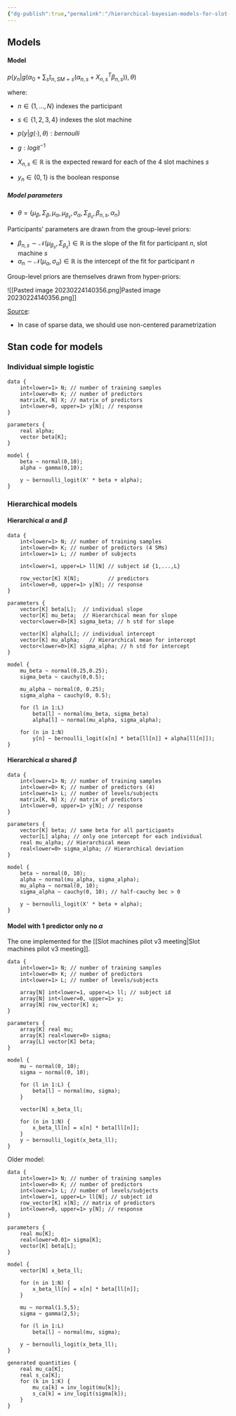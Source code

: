 ```yaml
---
{"dg-publish":true,"permalink":"/hierarchical-bayesian-models-for-slot-machines/","created":"","updated":""}
---
```



## Models

#### Model

$p\left(y_n|g\left(\alpha_0 + \sum_s\mathbb{I}_{n,SM=s}\left(\alpha_{n,s} + {X}_{n,s}^T {\beta}_{n,s}\right)\right),\theta\right)$

where:
- $n\in\{1,...,N\}$ indexes the participant
- $s\in\{1,2,3,4\}$ indexes the slot machine

- $p(y|g(\cdot),\theta): bernoulli$
- $g: logit^{-1}$

- ${X}_{n,s}\in\mathbb{R}$ is the expected reward for each of the 4 slot machines $s$
- $y_n\in\{0,1\}$ is the boolean response 

##### Model parameters

- $\theta=\{\mu_\beta, \Sigma_\beta, \mu_\alpha, \mu_{\beta_s}, \sigma_\alpha, \Sigma_{\beta_s}, \beta_{n,s}, \alpha_n\}$

Participants' parameters are drawn from the group-level priors:
- $\beta_{n,s} \sim \mathcal{N}\left(\mu_{\beta_s}, \Sigma_{\beta_s}\right)\in\mathbb{R}$ is the slope of the fit for participant $n$, slot machine $s$
- $\alpha_n \sim \mathcal{N}\left(\mu_\alpha, \sigma_\alpha\right)\in\mathbb{R}$ is the intercept of the fit for participant $n$

Group-level priors are themselves drawn from hyper-priors:




![[Pasted image 20230224140356.png\|Pasted image 20230224140356.png]]

[Source](https://www.youtube.com/watch?v=uSjsJg8fcwY):
- In case of sparse data, we should use non-centered parametrization

## Stan code for models

### Individual simple logistic

```
data {
	int<lower=1> N; // number of training samples
	int<lower=0> K; // number of predictors
	matrix[K, N] X; // matrix of predictors
	int<lower=0, upper=1> y[N]; // response
}

parameters {
	real alpha;
	vector beta[K];
}

model {
	beta ~ normal(0,10);
	alpha ~ gamma(0,10);

	y ~ bernoulli_logit(X' * beta + alpha);
}
```

### Hierarchical models

#### Hierarchical $\alpha$ and $\beta$

```
data {
	int<lower=1> N; // number of training samples
	int<lower=0> K; // number of predictors (4 SMs)
	int<lower=1> L; // number of subjects
	
	int<lower=1, upper=L> ll[N] // subject id {1,...,L}
	
	row_vector[K] X[N];         // predictors
	int<lower=0, upper=1> y[N]; // response
}

parameters {
	vector[K] beta[L];  // individual slope
	vector[K] mu_beta;  // Hierarchical mean for slope
	vector<lower=0>[K] sigma_beta; // h std for slope
	
	vector[K] alpha[L]; // individual intercept
	vector[K] mu_alpha;   // Hierarchical mean for intercept
	vector<lower=0>[K] sigma_alpha; // h std for intercept
}

model {
	mu_beta ~ normal(0.25,0.25);
	sigma_beta ~ cauchy(0,0.5);
		
	mu_alpha ~ normal(0, 0.25);
	sigma_alpha ~ cauchy(0, 0.5);
	
	for (l in 1:L)
		beta[l] ~ normal(mu_beta, sigma_beta)
		alpha[l] ~ normal(mu_alpha, sigma_alpha);
	
	for (n in 1:N)
		y[n] ~ bernoulli_logit(x[n] * beta[ll[n]] + alpha[ll[n]]);
}
```

#### Hierarchical $\alpha$ shared $\beta$

```
data {
	int<lower=1> N; // number of training samples
	int<lower=0> K; // number of predictors (4)
	int<lower=1> L; // number of levels/subjects
	matrix[K, N] X; // matrix of predictors
	int<lower=0, upper=1> y[N]; // response
}

parameters {
	vector[K] beta; // same beta for all participants
	vector[L] alpha; // only one intercept for each individual
	real mu_alpha; // Hierarchical mean
	real<lower=0> sigma_alpha; // Hierarchical deviation
}

model {
	beta ~ normal(0, 10);
	alpha ~ normal(mu_alpha, sigma_alpha);
	mu_alpha ~ normal(0, 10);
	sigma_alpha ~ cauchy(0, 10); // half-cauchy bec > 0

	y ~ bernoulli_logit(X' * beta + alpha);
}
```

#### Model with 1 predictor only no $\alpha$

The one implemented for the [[Slot machines pilot v3 meeting\|Slot machines pilot v3 meeting]].

```
data {
	int<lower=1> N; // number of training samples
	int<lower=0> K; // number of predictors
	int<lower=1> L; // number of levels/subjects
	
	array[N] int<lower=1, upper=L> ll; // subject id
	array[N] int<lower=0, upper=1> y;
	array[N] row_vector[K] x;
}

parameters {
	array[K] real mu;
	array[K] real<lower=0> sigma;
	array[L] vector[K] beta;
}

model {
	mu ~ normal(0, 10);
	sigma ~ normal(0, 10);
	
	for (l in 1:L) {
		beta[l] ~ normal(mu, sigma);
	}
	
	vector[N] x_beta_ll;
	
	for (n in 1:N) {
		x_beta_ll[n] = x[n] * beta[ll[n]];
	}
	y ~ bernoulli_logit(x_beta_ll);
}

```

Older model:

```
data {
	int<lower=1> N; // number of training samples
	int<lower=0> K; // number of predictors
	int<lower=1> L; // number of levels/subjects
	int<lower=1, upper=L> ll[N]; // subject id
	row_vector[K] x[N]; // matrix of predictors
	int<lower=0, upper=1> y[N]; // response
}

parameters {
	real mu[K];
	real<lower=0.01> sigma[K];
	vector[K] beta[L];
}

model {
	vector[N] x_beta_ll;
	
	for (n in 1:N) {
		x_beta_ll[n] = x[n] * beta[ll[n]];
	}
	
	mu ~ normal(1.5,5);
	sigma ~ gamma(2,5);
	
	for (l in 1:L)
		beta[l] ~ normal(mu, sigma);
	
	y ~ bernoulli_logit(x_beta_ll);
}

generated quantities {
	real mu_ca[K];
	real s_ca[K];
	for (k in 1:K) {
		mu_ca[k] = inv_logit(mu[k]);
		s_ca[k] = inv_logit(sigma[k]);
	}
}
```